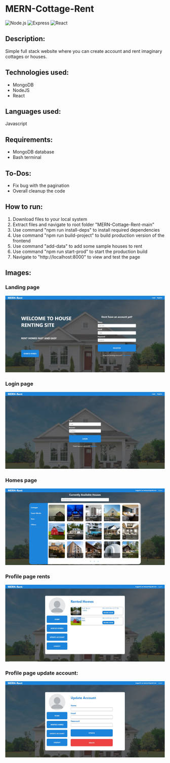 ﻿# MERN-Cottage-Rent

![Node.js](https://img.shields.io/badge/Node.js-v20.11.0-green)
![Express](https://img.shields.io/badge/Express-v4.18.2-orange)
![React](https://img.shields.io/badge/React-v18.2.56-blue)

## Description:
Simple full stack website where you can create account and rent imaginary cottages or houses.

## Technologies used:
* MongoDB
* NodeJS
* React

## Languages used:
  Javascript

## Requirements:
* MongoDB database
* Bash terminal

## To-Dos:
* Fix bug with the pagination
* Overall cleanup the code

## How to run:
1. Download files to your local system
2. Extract files and navigate to root folder "MERN-Cottage-Rent-main"
3. Use command "npm run install-deps" to install required dependencies
4. Use command "npm run build-project" to build production version of the frontend
5. Use command "add-data" to add some sample houses to rent
6. Use command "npm run start-prod" to start the production build
7. Navigate to "http://localhost:8000" to view and test the page

## Images:

### Landing page
![Landing page](https://github.com/Waltter2211/MERN-Cottage-Rent/blob/main/images/landing_page.JPG)

### Login page
![Login page](https://github.com/Waltter2211/MERN-Cottage-Rent/blob/main/images/login_page.JPG)

### Homes page
![Homes page](https://github.com/Waltter2211/MERN-Cottage-Rent/blob/main/images/homes_page.JPG)

### Profile page rents
![Profile page rents](https://github.com/Waltter2211/MERN-Cottage-Rent/blob/main/images/profile_page_rented_homes.JPG)

### Profile page update account:
![Profile page update account](https://github.com/Waltter2211/MERN-Cottage-Rent/blob/main/images/profile_page_update_account.JPG)

